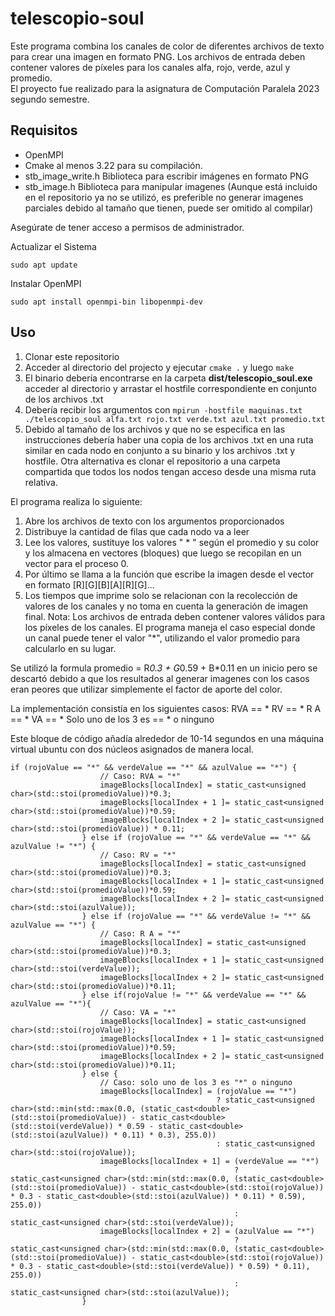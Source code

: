 # telescopio-soul

Este programa combina los canales de color de diferentes archivos de texto para crear una imagen en formato PNG. Los archivos de entrada deben contener valores de píxeles para los canales alfa, rojo, verde, azul y promedio.  
El proyecto fue realizado para la asignatura de Computación Paralela 2023 segundo semestre.

## Requisitos 
- OpenMPI  
- Cmake al menos 3.22 para su compilación.  
- stb_image_write.h Biblioteca para escribir imágenes en formato PNG  
- stb_image.h       Biblioteca para manipular imagenes  (Aunque está incluido en el repositorio ya no se utilizó, es preferible no generar imagenes parciales debido al tamaño que tienen, puede ser omitido al compilar)

Asegúrate de tener acceso a permisos de administrador.

Actualizar el Sistema

```sudo apt update```

Instalar OpenMPI

```sudo apt install openmpi-bin libopenmpi-dev```  

## Uso

1. Clonar este repositorio
2. Acceder al directorio del projecto y ejecutar ```cmake .``` y luego ```make```
3. El binario debería encontrarse en la carpeta **dist/telescopio_soul.exe** acceder al directorio y arrastar el hostfile correspondiente en conjunto de los archivos .txt
5. Debería recibir los argumentos con ```mpirun -hostfile maquinas.txt ./telescopio_soul alfa.txt rojo.txt verde.txt azul.txt promedio.txt```
6. Debido al tamaño de los archivos y que no se especifica en las instrucciones debería haber una copia de los archivos .txt en una ruta similar en cada nodo en conjunto a su binario y los archivos .txt y hostfile. Otra alternativa es clonar el repositorio a una carpeta compartida que todos los nodos tengan acceso desde una misma ruta relativa.

El programa realiza lo siguiente:  
1. Abre los archivos de texto con los argumentos proporcionados  
2. Distribuye la cantidad de filas que cada nodo va a leer
3. Lee los valores, sustituye los valores " * " según el promedio y su color y los almacena en vectores (bloques) que luego se recopilan en un vector para el proceso 0.
4. Por último se llama a la función que escribe la imagen desde el vector en formato [R][G][B][A][R][G]...
5. Los tiempos que imprime solo se relacionan con la recolección de valores de los canales y no toma en cuenta la generación de imagen final.
Nota: Los archivos de entrada deben contener valores válidos para los píxeles de los canales. El programa maneja el caso especial donde un canal puede tener el valor "*", utilizando el valor promedio para calcularlo en su lugar.

Se utilizó la formula promedio = R*0.3 + G*0.59 + B*0.11 en un inicio pero se descartó debido a que los resultados al generar imagenes  con los casos eran peores que utilizar simplemente el factor de aporte del color.

La implementación consistía en los siguientes casos: 
RVA == *
RV == *
R A == *
VA == *
Solo uno de los 3 es == * o ninguno

Este bloque de código añadía alrededor de 10-14 segundos en una máquina virtual ubuntu con dos núcleos asignados de manera local.
```
if (rojoValue == "*" && verdeValue == "*" && azulValue == "*") {
                    // Caso: RVA = "*"
                    imageBlocks[localIndex] = static_cast<unsigned char>(std::stoi(promedioValue))*0.3;
                    imageBlocks[localIndex + 1 ]= static_cast<unsigned char>(std::stoi(promedioValue))*0.59;
                    imageBlocks[localIndex + 2 ]= static_cast<unsigned char>(std::stoi(promedioValue)) * 0.11;
                } else if (rojoValue == "*" && verdeValue == "*" && azulValue != "*") {
                    // Caso: RV = "*"
                    imageBlocks[localIndex] = static_cast<unsigned char>(std::stoi(promedioValue))*0.3;
                    imageBlocks[localIndex + 1 ]= static_cast<unsigned char>(std::stoi(promedioValue))*0.59;
                    imageBlocks[localIndex + 2 ]= static_cast<unsigned char>(std::stoi(azulValue));
                } else if (rojoValue == "*" && verdeValue != "*" && azulValue == "*") {
                    // Caso: R A = "*"
                    imageBlocks[localIndex] = static_cast<unsigned char>(std::stoi(promedioValue))*0.3;
                    imageBlocks[localIndex + 1 ]= static_cast<unsigned char>(std::stoi(verdeValue));
                    imageBlocks[localIndex + 2 ]= static_cast<unsigned char>(std::stoi(promedioValue))*0.11;
                } else if(rojoValue != "*" && verdeValue == "*" && azulValue == "*"){
                    // Caso: VA = "*"
                    imageBlocks[localIndex] = static_cast<unsigned char>(std::stoi(rojoValue));
                    imageBlocks[localIndex + 1 ]= static_cast<unsigned char>(std::stoi(promedioValue))*0.59;
                    imageBlocks[localIndex + 2 ]= static_cast<unsigned char>(std::stoi(promedioValue))*0.11;
                } else {
                    // Caso: solo uno de los 3 es "*" o ninguno
                    imageBlocks[localIndex] = (rojoValue == "*")
                                              ? static_cast<unsigned char>(std::min(std::max(0.0, (static_cast<double>(std::stoi(promedioValue)) - static_cast<double>(std::stoi(verdeValue)) * 0.59 - static_cast<double>(std::stoi(azulValue)) * 0.11) * 0.3), 255.0))
                                              : static_cast<unsigned char>(std::stoi(rojoValue));
                    imageBlocks[localIndex + 1] = (verdeValue == "*")
                                                  ? static_cast<unsigned char>(std::min(std::max(0.0, (static_cast<double>(std::stoi(promedioValue)) - static_cast<double>(std::stoi(rojoValue)) * 0.3 - static_cast<double>(std::stoi(azulValue)) * 0.11) * 0.59), 255.0))
                                                  : static_cast<unsigned char>(std::stoi(verdeValue));
                    imageBlocks[localIndex + 2] = (azulValue == "*")
                                                  ? static_cast<unsigned char>(std::min(std::max(0.0, (static_cast<double>(std::stoi(promedioValue)) - static_cast<double>(std::stoi(rojoValue)) * 0.3 - static_cast<double>(std::stoi(verdeValue)) * 0.59) * 0.11), 255.0))
                                                  : static_cast<unsigned char>(std::stoi(azulValue));
                }
```




